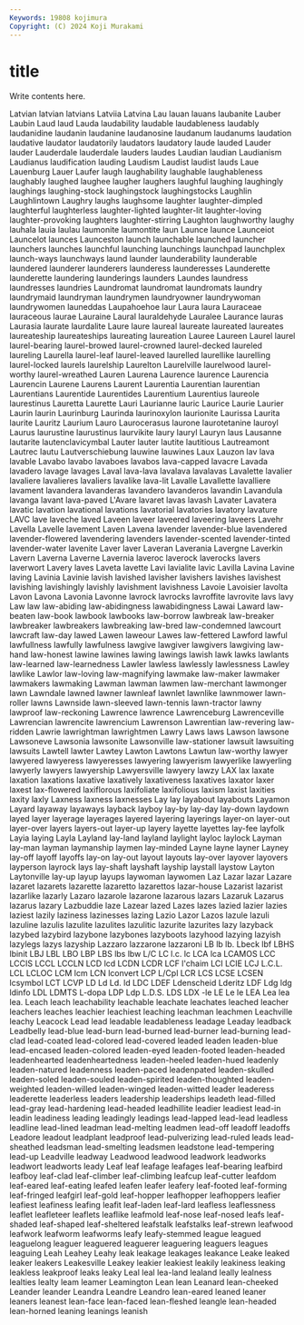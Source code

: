 ```yaml
---
Keywords: 19808 kojimura
Copyright: (C) 2024 Koji Murakami
---
```


# title

Write contents here.



 Latvian latvian latvians Latviia Latvina Lau lauan
lauans laubanite Lauber Laubin Laud laud Lauda laudability laudable laudableness
laudably laudanidine laudanin laudanine laudanosine laudanum laudanums laudation laudative laudator
laudatorily laudators laudatory laude lauded Lauder lauder Lauderdale lauderdale lauders
laudes Laudian laudian Laudianism Laudianus laudification lauding Laudism Laudist laudist
lauds Laue Lauenburg Lauer Laufer laugh laughability laughable laughableness laughably
laughed laughee laugher laughers laughful laughing laughingly laughings laughing-stock laughingstock
laughingstocks Laughlin Laughlintown Laughry laughs laughsome laughter laughter-dimpled laughterful laughterless
laughter-lighted laughter-lit laughter-loving laughter-provoking laughters laughter-stirring Laughton laughworthy laughy lauhala
lauia laulau laumonite laumontite laun Launce launce Launceiot Launcelot launces
Launceston launch launchable launched launcher launchers launches launchful launching launchings
launchpad launchplex launch-ways launchways laund launder launderability launderable laundered launderer
launderers launderess launderesses Launderette launderette laundering launderings launders Laundes laundress
laundresses laundries Laundromat laundromat laundromats laundry laundrymaid laundryman laundrymen laundryowner
laundrywoman laundrywomen launeddas Laupahoehoe laur Laura laura Lauraceae lauraceous laurae
Lauraine Laural lauraldehyde Lauralee Laurance lauras Laurasia laurate laurdalite Laure
laure laureal laureate laureated laureates laureateship laureateships laureating laureation Lauree
Laureen Laurel laurel laurel-bearing laurel-browed laurel-crowned laurel-decked laureled laureling Laurella
laurel-leaf laurel-leaved laurelled laurellike laurelling laurel-locked laurels laurelship Laurelton Laurelville
laurelwood laurel-worthy laurel-wreathed Lauren Laurena Laurence laurence Laurencia Laurencin Laurene
Laurens Laurent Laurentia Laurentian laurentian Laurentians Laurentide Laurentides Laurentium Laurentius
laureole laurestinus Lauretta Laurette Lauri Laurianne lauric Laurice Laurie Laurier
Laurin laurin Laurinburg Laurinda laurinoxylon laurionite Laurissa Laurita laurite Lauritz
Laurium Lauro Laurocerasus laurone laurotetanine lauroyl Laurus laurustine laurustinus laurvikite
laury lauryl Lauryn laus Lausanne lautarite lautenclavicymbal Lauter lauter lautite
lautitious Lautreamont Lautrec lautu Lautverschiebung lauwine lauwines Laux Lauzon lav
lava lavable Lavabo lavabo lavaboes lavabos lava-capped lavacre Lavada lavadero
lavage lavages Laval lava-lava lavalava lavalavas Lavalette lavalier lavaliere lavalieres
lavaliers lavalike lava-lit Lavalle Lavallette lavalliere lavament lavandera lavanderas lavandero
lavanderos lavandin Lavandula lavanga lavant lava-paved L'Avare lavaret lavas lavash
Lavater Lavatera lavatic lavation lavational lavations lavatorial lavatories lavatory lavature
LAVC lave laveche laved Laveen laveer laveered laveering laveers Lavehr
Lavella Lavelle lavement Laven Lavena lavender lavender-blue lavendered lavender-flowered lavendering
lavenders lavender-scented lavender-tinted lavender-water lavenite Laver laver Laveran Laverania Lavergne
Laverkin Lavern Laverna Laverne Lavernia laveroc laverock laverocks lavers laverwort
Lavery laves Laveta lavette Lavi lavialite lavic Lavilla Lavina Lavine
laving Lavinia Lavinie lavish lavished lavisher lavishers lavishes lavishest lavishing
lavishingly lavishly lavishment lavishness Lavoie Lavoisier lavolta Lavon Lavona Lavonia
Lavonne lavrock lavrocks lavroffite lavrovite lavs lavy Law law law-abiding
law-abidingness lawabidingness Lawai Laward law-beaten law-book lawbook lawbooks law-borrow lawbreak
law-breaker lawbreaker lawbreakers lawbreaking law-bred law-condemned lawcourt lawcraft law-day lawed
Lawen laweour Lawes law-fettered Lawford lawful lawfullness lawfully lawfulness lawgive
lawgiver lawgivers lawgiving law-hand law-honest lawine lawines lawing lawings lawish
lawk lawks lawlants law-learned law-learnedness Lawler lawless lawlessly lawlessness Lawley
lawlike Lawlor law-loving law-magnifying lawmake law-maker lawmaker lawmakers lawmaking Lawman
lawman lawmen law-merchant lawmonger lawn Lawndale lawned lawner lawnleaf lawnlet
lawnlike lawnmower lawn-roller lawns Lawnside lawn-sleeved lawn-tennis lawn-tractor lawny lawproof
law-reckoning Lawrence lawrence Lawrenceburg Lawrenceville Lawrencian lawrencite lawrencium Lawrenson Lawrentian
law-revering law-ridden Lawrie lawrightman lawrightmen Lawry Laws laws Lawson lawsone
Lawsoneve Lawsonia lawsonite Lawsonville law-stationer lawsuit lawsuiting lawsuits Lawtell lawter
Lawtey Lawton Lawtons Lawtun law-worthy lawyer lawyered lawyeress lawyeresses lawyering
lawyerism lawyerlike lawyerling lawyerly lawyers lawyership Lawyersville lawyery lawzy LAX
lax laxate laxation laxations laxative laxatively laxativeness laxatives laxator laxer
laxest lax-flowered laxiflorous laxifoliate laxifolious laxism laxist laxities laxity laxly
Laxness laxness laxnesses Lay lay layabout layabouts Layamon Layard layaway
layaways layback layboy lay-by lay-day lay-down laydown layed layer layerage
layerages layered layering layerings layer-on layer-out layer-over layers layers-out layer-up
layery layette layettes lay-fee layfolk Layia laying Layla Layland lay-land
layland laylight layloc laylock Layman lay-man layman laymanship laymen lay-minded
Layne layne layner Layney lay-off layoff layoffs lay-on lay-out layout
layouts lay-over layover layovers layperson layrock lays lay-shaft layshaft layship
laystall laystow Layton Laytonville lay-up layup layups laywoman laywomen Laz
Lazar lazar Lazare lazaret lazarets lazarette lazaretto lazarettos lazar-house Lazarist
lazarist lazarlike lazarly Lazaro lazarole lazarone lazarous lazars Lazaruk Lazarus
lazarus lazary Lazbuddie laze Lazear lazed Lazes lazes lazied lazier
lazies laziest lazily laziness lazinesses lazing Lazio Lazor Lazos lazule
lazuli lazuline lazulis lazulite lazulites lazulitic lazurite lazurites lazy lazyback
lazybed lazybird lazybone lazybones lazyboots lazyhood lazying lazyish lazylegs lazys
lazyship Lazzaro lazzarone lazzaroni LB lb lb. Lbeck lbf LBHS
lbinit LBJ LBL LBO LBP LBS lbs lbw L/C LC
l.c. lc LCA lca LCAMOS LCC LCCIS LCCL LCCLN LCD
lcd LCDN LCDR LCF l'chaim LCI LCIE LCJ L.C.L. LCL
LCLOC LCM lcm LCN lconvert LCP L/Cpl LCR LCS LCSE
LCSEN lcsymbol LCT LCVP LD Ld Ld. ld LDC LDEF
Ldenscheid Lderitz LDF Ldg ldg ldinfo LDL LDMTS L-dopa LDP
Ldp L.D.S. LDS LDX -le LE Le le LEA Lea
lea lea. Leach leach leachability leachable leachate leachates leached leacher
leachers leaches leachier leachiest leaching leachman leachmen Leachville leachy Leacock
Lead lead leadable leadableness leadage Leaday leadback Leadbelly lead-blue lead-burn
lead-burned lead-burner lead-burning lead-clad lead-coated lead-colored lead-covered leaded leaden leaden-blue
lead-encased leaden-colored leaden-eyed leaden-footed leaden-headed leadenhearted leadenheartedness leaden-heeled leaden-hued leadenly
leaden-natured leadenness leaden-paced leadenpated leaden-skulled leaden-soled leaden-souled leaden-spirited leaden-thoughted leaden-weighted
leaden-willed leaden-winged leaden-witted leader leaderess leaderette leaderless leaders leadership leaderships
leadeth lead-filled lead-gray lead-hardening lead-headed leadhillite leadier leadiest lead-in leadin
leadiness leading leadingly leadings lead-lapped lead-lead leadless leadline lead-lined leadman
lead-melting leadmen lead-off leadoff leadoffs Leadore leadout leadplant leadproof lead-pulverizing
lead-ruled leads lead-sheathed leadsman lead-smelting leadsmen leadstone lead-tempering lead-up Leadville
leadway Leadwood leadwood leadwork leadworks leadwort leadworts leady Leaf leaf
leafage leafages leaf-bearing leafbird leafboy leaf-clad leaf-climber leaf-climbing leafcup leaf-cutter
leafdom leaf-eared leaf-eating leafed leafen leafer leafery leaf-footed leaf-forming leaf-fringed
leafgirl leaf-gold leaf-hopper leafhopper leafhoppers leafier leafiest leafiness leafing leafit
leaf-laden leaf-lard leafless leaflessness leaflet leafleteer leaflets leaflike leafmold leaf-nose
leaf-nosed leafs leaf-shaded leaf-shaped leaf-sheltered leafstalk leafstalks leaf-strewn leafwood leafwork
leafworm leafworms leafy leafy-stemmed league leagued leaguelong leaguer leaguered leaguerer
leaguering leaguers leagues leaguing Leah Leahey Leahy leak leakage leakages
leakance Leake leaked leaker leakers Leakesville Leakey leakier leakiest leakily
leakiness leaking leakless leakproof leaks leaky Leal leal lea-land lealand
leally lealness lealties lealty leam leamer Leamington Lean lean Leanard
lean-cheeked Leander leander Leandra Leandre Leandro lean-eared leaned leaner leaners
leanest lean-face lean-faced lean-fleshed leangle lean-headed lean-horned leaning leanings leanish
